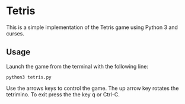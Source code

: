 # Tetris

This is a simple implementation of the Tetris game using Python 3 and curses.

## Usage

Launch the game from the terminal with the following line:

``python3 tetris.py``

Use the arrows keys to control the game. The up arrow key rotates the tetrimino.
To exit press the the key q or Ctrl-C.